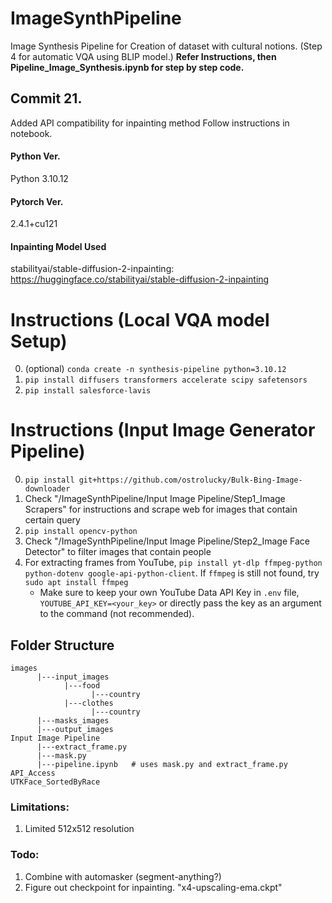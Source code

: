 # ImageSynthPipeline

Image Synthesis Pipeline for Creation of dataset with cultural notions. (Step 4 for automatic VQA using BLIP model.)
**Refer Instructions, then Pipeline_Image_Synthesis.ipynb for step by step code.**

## Commit 21.

Added API compatibility for inpainting method
Follow instructions in notebook.

#### Python Ver.

Python 3.10.12

#### Pytorch Ver.

2.4.1+cu121

#### Inpainting Model Used

stabilityai/stable-diffusion-2-inpainting: https://huggingface.co/stabilityai/stable-diffusion-2-inpainting

# Instructions (Local VQA model Setup)

0. (optional) `conda create -n synthesis-pipeline python=3.10.12`
1. `pip install diffusers transformers accelerate scipy safetensors`
2. `pip install salesforce-lavis`

# Instructions (Input Image Generator Pipeline)

0. `pip install git+https://github.com/ostrolucky/Bulk-Bing-Image-downloader`
1. Check "/ImageSynthPipeline/Input Image Pipeline/Step1_Image Scrapers" for instructions and scrape web for images that contain certain query
2. `pip install opencv-python`
3. Check "/ImageSynthPipeline/Input Image Pipeline/Step2_Image Face Detector" to filter images that contain people
4. For extracting frames from YouTube, `pip install yt-dlp ffmpeg-python python-dotenv google-api-python-client`. If `ffmpeg` is still not found, try `sudo apt install ffmpeg`
   - Make sure to keep your own YouTube Data API Key in `.env` file, `YOUTUBE_API_KEY=<your_key>` or directly pass the key as an argument to the command (not recommended).

## Folder Structure

```
images
      |---input_images
            |---food
                  |---country
            |---clothes
                  |---country
      |---masks_images
      |---output_images
Input Image Pipeline
      |---extract_frame.py
      |---mask.py
      |---pipeline.ipynb   # uses mask.py and extract_frame.py
API_Access
UTKFace_SortedByRace
```

### Limitations:

1. Limited 512x512 resolution

### Todo:

1. Combine with automasker (segment-anything?)
2. Figure out checkpoint for inpainting. "x4-upscaling-ema.ckpt"
